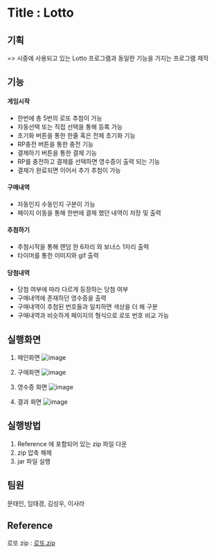 # Title : Lotto


## 기획
=> 시중에 사용되고 있는 Lotto 프로그램과 동일한 기능을 가지는 프로그램 제작

## 기능

#### 게임시작

 - 한번에 총 5번의 로또 추첨이 가능
 - 자동선택 또는 직접 선택을 통해 등록 가능
 - 초기화 버튼을 통한 한줄 혹은 전체 초기화 기능
 - RP충전 버튼을 통한 충전 기능
 - 결제하기 버튼을 통한 결제 기능
 - RP를 충전하고 결제를 선택하면 영수증이 출력 되는 기능
 - 결제가 완료되면 이어서 추가 추첨이 가능

#### 구매내역
 - 자동인지 수동인지 구분이 가능
 - 페이지 이동을 통해 한번에 결제 했던 내역이 저장 및 출력

#### 추첨하기
 - 추첨시작을 통해 랜덤 한 6자리 와 보너스 1자리 출력
 - 타이머를 통한 이미지와 gif 출력 

#### 당첨내역
 - 당첨 여부에 따라 다르게 등장하는 당첨 여부
 - 구매내역에 존재하던 영수증을 출력
 - 구매내역이 추첨된 번호들과 일치하면 색상을 더 해 구분
 - 구매내역과 비슷하게 페이지의 형식으로 로또 번호 비교 가능


## 실행화면
1. 메인화면
![image](https://github.com/KsW96/Lotto_repo/assets/134483514/fa6f7ffb-0861-4ea7-8c1f-b70b217cb606)

2. 구매화면
![image](https://github.com/KsW96/Lotto_repo/assets/134483514/0f0d23f7-1452-43c6-acb9-07689684e340)

3. 영수증 화면
![image](https://github.com/KsW96/Lotto_repo/assets/134483514/70921363-4637-4720-85d1-c4619d909b9f)

4. 결과 화면
![image](https://github.com/KsW96/Lotto_repo/assets/134483514/5936cdfc-120f-4cf1-93a0-fb586faba62f)

## 실행방법
1. Reference 에 포함되어 있는 zip 파일 다운
2. zip 압축 해제
3. jar 파일 실행



## 팀원
문태인, 임태경, 김성우, 이사라

## Reference
로또 zip : [로또.zip](https://github.com/KsW96/Lotto_repo/files/12450580/default.zip)
